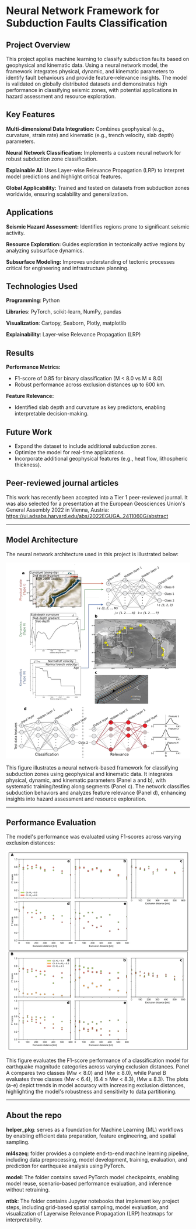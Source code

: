 # Neural Network Framework for Subduction Faults Classification

## Project Overview
This project applies machine learning to classify subduction faults based on geophysical and kinematic data. Using a neural network model, the framework integrates physical, dynamic, and kinematic parameters to identify fault behaviours and provide feature-relevance insights. The model is validated on globally distributed datasets and demonstrates high performance in classifying seismic zones, with potential applications in hazard assessment and resource exploration.

## Key Features
**Multi-dimensional Data Integration:**
Combines geophysical (e.g., curvature, strain rate) and kinematic (e.g., trench velocity, slab depth) parameters.

**Neural Network Classification:**
Implements a custom neural network for robust subduction zone classification.

**Explainable AI:**
Uses Layer-wise Relevance Propagation (LRP) to interpret model predictions and highlight critical features.

**Global Applicability:**
Trained and tested on datasets from subduction zones worldwide, ensuring scalability and generalization.

## Applications
**Seismic Hazard Assessment:**
Identifies regions prone to significant seismic activity.

**Resource Exploration:**
Guides exploration in tectonically active regions by analyzing subsurface dynamics.

**Subsurface Modeling:**
Improves understanding of tectonic processes critical for engineering and infrastructure planning.

## Technologies Used
**Programming**: Python

**Libraries**: PyTorch, scikit-learn, NumPy, pandas

**Visualization**: Cartopy, Seaborn, Plotly, matplotlib

**Explainability**: Layer-wise Relevance Propagation (LRP)

## Results
**Performance Metrics:**
- F1-score of 0.85 for binary classification (M < 8.0 vs M ≥ 8.0)
- Robust performance across exclusion distances up to 600 km.

**Feature Relevance:**
- Identified slab depth and curvature as key predictors, enabling interpretable decision-making.

## Future Work
- Expand the dataset to include additional subduction zones.
- Optimize the model for real-time applications.
- Incorporate additional geophysical features (e.g., heat flow, lithospheric thickness).


## Peer-reviewed journal articles
This work has recently been accepted into a Tier 1 peer-reviewed journal. It was also selected for a presentation at the European Geosciences Union's General Assembly 2022 in Vienna, Austria: https://ui.adsabs.harvard.edu/abs/2022EGUGA..2411060G/abstract

----------------------------------

## Model Architecture
The neural network architecture used in this project is illustrated below:

![Neural Network Architecture](images/model-architecture.png "Neural Network Architecture")

This figure illustrates a neural network-based framework for classifying subduction zones using geophysical and kinematic data. It integrates physical, dynamic, and kinematic parameters (Panel a and b), with systematic training/testing along segments (Panel c). The network classifies subduction behaviors and analyzes feature relevance (Panel d), enhancing insights into hazard assessment and resource exploration.

---

## Performance Evaluation
The model's performance was evaluated using F1-scores across varying exclusion distances:

![Performance Results](images/results.png "Performance Evaluation Results")

This figure evaluates the F1-score performance of a classification model for earthquake magnitude categories across varying exclusion distances. Panel A compares two classes (Mw < 8.0) and (Mw ≥ 8.0), while Panel B evaluates three classes (Mw < 6.4), (6.4 ≤ Mw < 8.3), (Mw ≥ 8.3). The plots (a-e) depict trends in model accuracy with increasing exclusion distances, highlighting the model's robustness and sensitivity to data partitioning.

----------------------

## About the repo

**helper_pkg**: serves as a foundation for Machine Learning (ML) workflows by enabling efficient data preparation, feature engineering, and spatial sampling.

**ml4szeq**: folder provides a complete end-to-end machine learning pipeline, including data preprocessing, model development, training, evaluation, and prediction for earthquake analysis using PyTorch.

**model**: The folder contains saved PyTorch model checkpoints, enabling model reuse, scenario-based performance evaluation, and inference without retraining.

**ntbk**: The folder contains Jupyter notebooks that implement key project steps, including grid-based spatial sampling, model evaluation, and visualization of Layerwise Relevance Propagation (LRP) heatmaps for interpretability.
